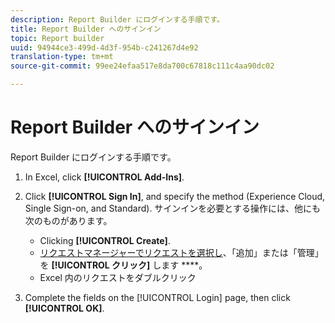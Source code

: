 ```yaml
---
description: Report Builder にログインする手順です。
title: Report Builder へのサインイン
topic: Report builder
uuid: 94944ce3-499d-4d3f-954b-c241267d4e92
translation-type: tm+mt
source-git-commit: 99ee24efaa517e8da700c67818c111c4aa90dc02

---
```



# Report Builder へのサインイン

Report Builder にログインする手順です。

1. In Excel, click **[!UICONTROL Add-Ins]**.
1. Click **[!UICONTROL Sign In]**, and specify the method (Experience Cloud, Single Sign-on, and Standard). サインインを必要とする操作には、他にも次のものがあります。

   * Clicking **[!UICONTROL Create]**.
   * [リクエストマネージャーでリクエストを選択し](/help/analyze/report-builder/manage-requests/r-arb-manage-requests.md)、「追加」または「管理」を **[!UICONTROL クリック]** します ****。
   * Excel 内のリクエストをダブルクリック

1. Complete the fields on the [!UICONTROL Login] page, then click **[!UICONTROL OK]**.

